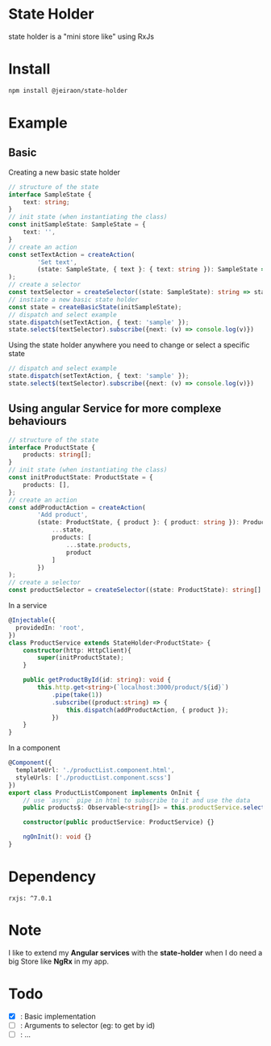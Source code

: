 # State Holder
state holder is a "mini store like" using RxJs

# Install

```sh
npm install @jeiraon/state-holder
```

# Example

## Basic

Creating a new basic state holder
```ts
// structure of the state
interface SampleState {
    text: string;
}
// init state (when instantiating the class)
const initSampleState: SampleState = {
    text: '',
}
// create an action
const setTextAction = createAction(
        'Set text',
        (state: SampleState, { text }: { text: string }): SampleState => ({ ...state, text })
);
// create a selector
const textSelector = createSelector((state: SampleState): string => state.text);
// instiate a new basic state holder
const state = createBasicState(initSampleState);
// dispatch and select example
state.dispatch(setTextAction, { text: 'sample' });
state.select$(textSelector).subscribe({next: (v) => console.log(v)})
```
Using the state holder anywhere you need to change or select a specific state
```ts
// dispatch and select example
state.dispatch(setTextAction, { text: 'sample' });
state.select$(textSelector).subscribe({next: (v) => console.log(v)})
```

## Using angular Service for more complexe behaviours

```ts
// structure of the state
interface ProductState {
    products: string[];
}
// init state (when instantiating the class)
const initProductState: ProductState = {
    products: [],
};
// create an action
const addProductAction = createAction(
        'Add product',
        (state: ProductState, { product }: { product: string }): ProductState => ({
            ...state,
            products: [
                ...state.products,
                product
            ]
        })
);
// create a selector
const productSelector = createSelector((state: ProductState): string[] => state.products);
```

In a service
```ts
@Injectable({
  providedIn: 'root',
})
class ProductService extends StateHolder<ProductState> {
    constructor(http: HttpClient){
        super(initProductState);
    }

    public getProductById(id: string): void {
        this.http.get<string>(`localhost:3000/product/${id}`)
            .pipe(take(1))
            .subscribe((product:string) => {
                this.dispatch(addProductAction, { product });
            })
    }
}
```

In a component
```ts
@Component({
  templateUrl: './productList.component.html',
  styleUrls: ['./productList.component.scss']
})
export class ProductListComponent implements OnInit {
    // use `async` pipe in html to subscribe to it and use the data
    public products$: Observable<string[]> = this.productService.select$(productSelector);

    constructor(public productService: ProductService) {}

    ngOnInit(): void {}
}
```

# Dependency

`rxjs: ^7.0.1`

# Note
I like to extend my **Angular services** with the **state-holder** when I do need a big Store like **NgRx** in my app.

# Todo
- [x] : Basic implementation
- [ ] : Arguments to selector (eg: to get by id)
- [ ] : ...
